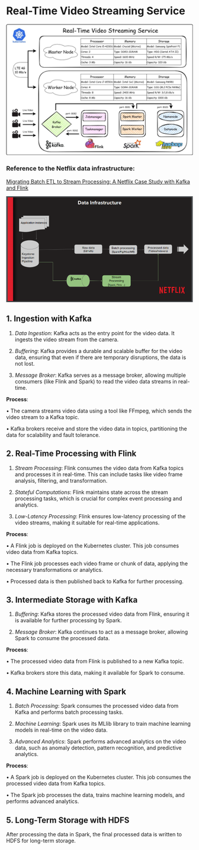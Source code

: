 # Real-Time Video Streaming Service

![Alt text](images/real_time_video_hld.jpg)

### Reference to the Netflix data infrastructure:
[Migrating Batch ETL to Stream Processing: A Netflix Case Study with Kafka and Flink](https://www.infoq.com/articles/netflix-migrating-stream-processing/) 

![Alt text](images/netflix_data_infrastructure.jpg)

## 1. Ingestion with Kafka

1. *Data Ingestion*: Kafka acts as the entry point for the video data. It ingests the video stream from the camera.

2. *Buffering*: Kafka provides a durable and scalable buffer for the video data, ensuring that even if there are temporary disruptions, the data is not lost.

3. *Message Broker*: Kafka serves as a message broker, allowing multiple consumers (like Flink and Spark) to read the video data streams in real-time.

__Process__:

•  The camera streams video data using a tool like FFmpeg, which sends the video stream to a Kafka topic.

•  Kafka brokers receive and store the video data in topics, partitioning the data for scalability and fault tolerance.


## 2. Real-Time Processing with Flink

1. *Stream Processing*: Flink consumes the video data from Kafka topics and processes it in real-time. This can include tasks like video frame analysis, filtering, and transformation.

2. *Stateful Computations*: Flink maintains state across the stream processing tasks, which is crucial for complex event processing and analytics.

3. *Low-Latency Processing*: Flink ensures low-latency processing of the video streams, making it suitable for real-time applications.

__Process__:

•  A Flink job is deployed on the Kubernetes cluster. This job consumes video data from Kafka topics.

•  The Flink job processes each video frame or chunk of data, applying the necessary transformations or analytics.

•  Processed data is then published back to Kafka for further processing.


## 3. Intermediate Storage with Kafka

1. *Buffering*: Kafka stores the processed video data from Flink, ensuring it is available for further processing by Spark.

2. *Message Broker*: Kafka continues to act as a message broker, allowing Spark to consume the processed data.

__Process__:

•  The processed video data from Flink is published to a new Kafka topic.

•  Kafka brokers store this data, making it available for Spark to consume.


## 4. Machine Learning with Spark

1. *Batch Processing*: Spark consumes the processed video data from Kafka and performs batch processing tasks.

2. *Machine Learning*: Spark uses its MLlib library to train machine learning models in real-time on the video data.

3. *Advanced Analytics*: Spark performs advanced analytics on the video data, such as anomaly detection, pattern recognition, and predictive analytics.

__Process__:

•  A Spark job is deployed on the Kubernetes cluster. This job consumes the processed video data from Kafka topics.

•  The Spark job processes the data, trains machine learning models, and performs advanced analytics.


## 5. Long-Term Storage with HDFS

After processing the data in Spark, the final processed data is written to HDFS for long-term storage.
